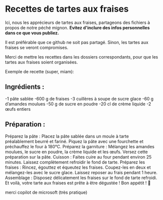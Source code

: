 # Recettes de tartes aux fraises

Ici, nous les apprécieurs de tartes aux fraises, partageons des fichiers à propos de notre péché mignon.
**Evitez d'inclure des infos personnelles dans ce que vous publiez.**

Il est préférable que ce github ne soit pas partagé. Sinon, les tartes aux fraises se veront compromises.

Merci de mettre les recettes dans les dossiers correspondants, pour que les tartes aux fraises soient organisées.

Exemple de recette (super, miam):

## Ingrédients :
-1 pâte sablée
-600 g de fraises
-3 cuillères à soupe de sucre glace
-60 g d’amandes moulues
-50 g de sucre en poudre
-20 cl de crème liquide
-2 œufs entiers

## Préparation :
Préparez la pâte : Placez la pâte sablée dans un moule à tarte préalablement beurré et fariné. Piquez la pâte avec une fourchette et préchauffez le four à 180°C.
Préparez la garniture : Mélangez les amandes moulues, le sucre en poudre, la crème liquide et les œufs. Versez cette préparation sur la pâte.
Cuisson : Faites cuire au four pendant environ 25 minutes. Laissez complètement refroidir le fond de tarte.
Préparez les fraises : Rincez, égouttez et équeutez les fraises. Coupez-les en deux et mélangez-les avec le sucre glace. Laissez reposer au frais pendant 1 heure.
Assemblage : Disposez délicatement les fraises sur le fond de tarte refroidi.
Et voilà, votre tarte aux fraises est prête à être dégustée ! Bon appétit ! 🍓

merci copilot de microsoft (très pratique)
